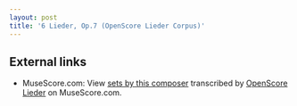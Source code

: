 ```yaml
---
layout: post
title: '6 Lieder, Op.7 (OpenScore Lieder Corpus)'
---
```


## External links

- MuseScore.com: View [sets by this composer] transcribed by [OpenScore Lieder] on MuseScore.com.

[sets by this composer]: https://musescore.com/openscore-lieder-corpus/sets/5101840
[OpenScore Lieder]: https://musescore.com/openscore-lieder-corpus

